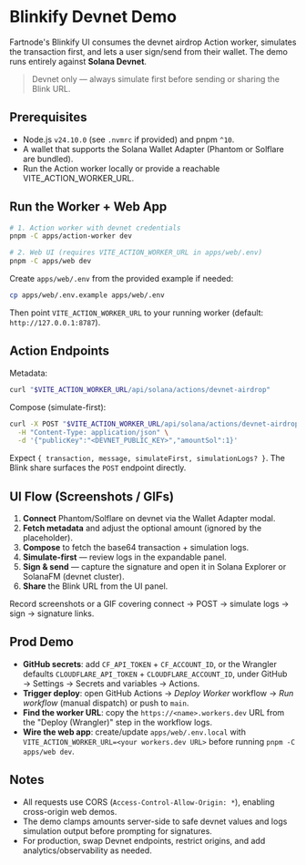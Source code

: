 # Blinkify Devnet Demo

Fartnode's Blinkify UI consumes the devnet airdrop Action worker, simulates the
transaction first, and lets a user sign/send from their wallet. The demo runs
entirely against **Solana Devnet**.

> Devnet only — always simulate first before sending or sharing the Blink URL.

## Prerequisites

- Node.js `v24.10.0` (see `.nvmrc` if provided) and pnpm `^10`.
- A wallet that supports the Solana Wallet Adapter (Phantom or Solflare are
  bundled).
- Run the Action worker locally or provide a reachable VITE_ACTION_WORKER_URL.

## Run the Worker + Web App

```bash
# 1. Action worker with devnet credentials
pnpm -C apps/action-worker dev

# 2. Web UI (requires VITE_ACTION_WORKER_URL in apps/web/.env)
pnpm -C apps/web dev
```

Create `apps/web/.env` from the provided example if needed:

```bash
cp apps/web/.env.example apps/web/.env
```

Then point `VITE_ACTION_WORKER_URL` to your running worker (default: `http://127.0.0.1:8787`).

## Action Endpoints

Metadata:

```bash
curl "$VITE_ACTION_WORKER_URL/api/solana/actions/devnet-airdrop"
```

Compose (simulate-first):

```bash
curl -X POST "$VITE_ACTION_WORKER_URL/api/solana/actions/devnet-airdrop" \
  -H "Content-Type: application/json" \
  -d '{"publicKey":"<DEVNET_PUBLIC_KEY>","amountSol":1}'
```

Expect `{ transaction, message, simulateFirst, simulationLogs? }`. The Blink
share surfaces the `POST` endpoint directly.

## UI Flow (Screenshots / GIFs)

1. **Connect** Phantom/Solflare on devnet via the Wallet Adapter modal.
2. **Fetch metadata** and adjust the optional amount (ignored by the placeholder).
3. **Compose** to fetch the base64 transaction + simulation logs.
4. **Simulate-first** — review logs in the expandable panel.
5. **Sign & send** — capture the signature and open it in Solana Explorer or
   SolanaFM (devnet cluster).
6. **Share** the Blink URL from the UI panel.

Record screenshots or a GIF covering connect → POST → simulate logs → sign →
signature links.

## Prod Demo

- **GitHub secrets**: add `CF_API_TOKEN` + `CF_ACCOUNT_ID`, or the Wrangler defaults `CLOUDFLARE_API_TOKEN` + `CLOUDFLARE_ACCOUNT_ID`, under GitHub → Settings → Secrets and variables → Actions.
- **Trigger deploy**: open GitHub Actions → *Deploy Worker* workflow → *Run workflow* (manual dispatch) or push to `main`.
- **Find the worker URL**: copy the `https://<name>.workers.dev` URL from the "Deploy (Wrangler)" step in the workflow logs.
- **Wire the web app**: create/update `apps/web/.env.local` with `VITE_ACTION_WORKER_URL=<your workers.dev URL>` before running `pnpm -C apps/web dev`.

## Notes

- All requests use CORS (`Access-Control-Allow-Origin: *`), enabling cross-origin web demos.
- The demo clamps amounts server-side to safe devnet values and logs simulation output before prompting for signatures.
- For production, swap Devnet endpoints, restrict origins, and add analytics/observability as needed.
